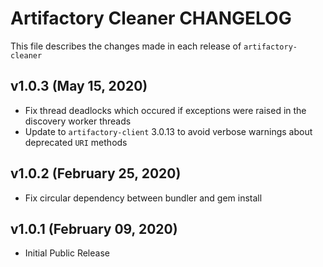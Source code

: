 Artifactory Cleaner CHANGELOG
=============================
This file describes the changes made in each release of `artifactory-cleaner`

## v1.0.3 (May 15, 2020)

 - Fix thread deadlocks which occured if exceptions were raised in the discovery worker threads
 - Update to `artifactory-client` 3.0.13 to avoid verbose warnings about deprecated `URI` methods
 
 
## v1.0.2 (February 25, 2020)

 - Fix circular dependency between bundler and gem install
 

## v1.0.1 (February 09, 2020)

 - Initial Public Release